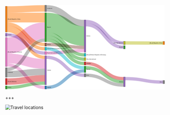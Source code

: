
![Artists migrations](images/sankey_artists_tirol_birth_and_death_v1.png)

+++

![Travel locations](images/map_reiseorte_qgis_v2.png)
